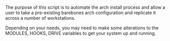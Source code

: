 The purpose of this script is to automate the arch install process and allow a user to take a pre-existing barebones arch configuration and replicate it across a number of workstations.

Depending on your needs, you may need to make some alterations to the MODULES, HOOKS, DRIVE variables to get your system up and running.


